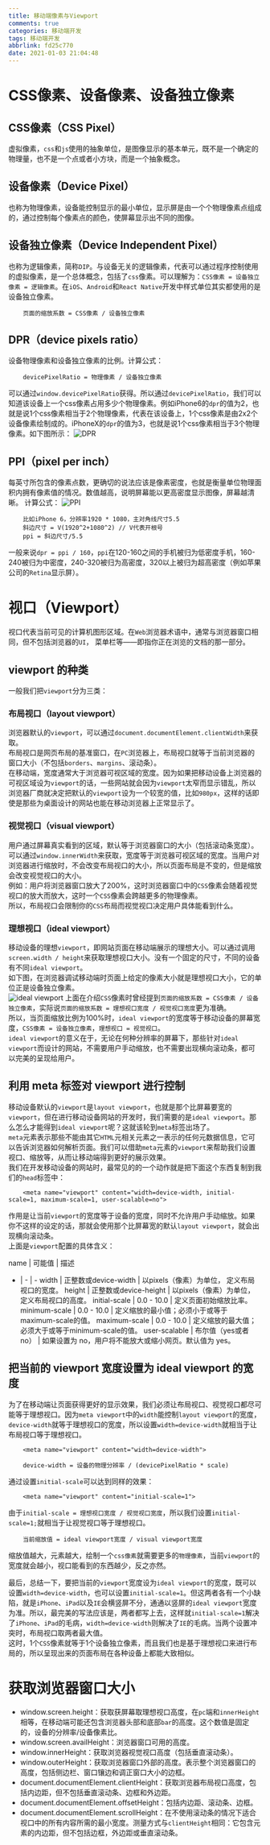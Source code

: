 ```yaml
---
title: 移动端像素与Viewport
comments: true
categories: 移动端开发
tags: 移动端开发
abbrlink: fd25c770
date: 2021-01-03 21:04:48
---
```


# CSS像素、设备像素、设备独立像素

## CSS像素（CSS Pixel）
虚拟像素，`css`和`js`使用的抽象单位，是图像显示的基本单元，既不是一个确定的物理量，也不是一个点或者小方块，而是一个抽象概念。

## 设备像素（Device Pixel）
也称为物理像素，设备能控制显示的最小单位，显示屏是由一个个物理像素点组成的，通过控制每个像素点的颜色，使屏幕显示出不同的图像。

## 设备独立像素（Device Independent Pixel）
也称为逻辑像素，简称`DIP`。与设备无关的逻辑像素，代表可以通过程序控制使用的虚拟像素，是一个总体概念，包括了`css`像素。可以理解为：`CSS像素 = 设备独立像素 = 逻辑像素`。在`iOS`、`Android`和`React Native`开发中样式单位其实都使用的是设备独立像素。  
```
    页面的缩放系数 = CSS像素 / 设备独立像素
```

## DPR（device pixels ratio）
设备物理像素和设备独立像素的比例。计算公式：
```
    devicePixelRatio = 物理像素 / 设备独立像素
```
可以通过`window.devicePixelRatio`获得。所以通过`devicePixelRatio`，我们可以知道该设备上一个css像素占用多少个物理像素。例如iPhone6的`dpr`的值为2，也就是说1个css像素相当于2个物理像素，代表在该设备上，1个css像素是由2x2个设备像素绘制成的。iPhoneX的`dpr`的值为3，也就是说1个css像素相当于3个物理像素。如下图所示：
![DPR](https://blog.luanzhuxian.com/blog/mobile-compatiable/dpr.png)

## PPI（pixel per inch）
每英寸所包含的像素点数，更确切的说法应该是像素密度，也就是衡量单位物理面积内拥有像素值的情况。数值越高，说明屏幕能以更高密度显示图像，屏幕越清晰。 计算公式： 
![PPI](https://blog.luanzhuxian.com/blog/mobile-compatiable/ppi.png)
```
    比如iPhone 6，分辨率1920 * 1080，主对角线尺寸5.5
    斜边尺寸 = V(1920^2+1080^2) // V代表开根号 
    ppi = 斜边尺寸/5.5 
```
一般来说`dpr = ppi / 160`，`ppi`在120-160之间的手机被归为低密度手机，160-240被归为中密度，240-320被归为高密度，320以上被归为超高密度（例如苹果公司的`Retina`显示屏）。  


# 视口（Viewport）
视口代表当前可见的计算机图形区域。在`Web`浏览器术语中，通常与浏览器窗口相同，但不包括浏览器的`UI`， 菜单栏等——即指你正在浏览的文档的那一部分。  

## viewport 的种类
一般我们把`viewport`分为三类：
### 布局视口（layout viewport）
浏览器默认的`viewport`，可以通过`document.documentElement.clientWidth`来获取。  
布局视口是网页布局的基准窗口，在`PC`浏览器上，布局视口就等于当前浏览器的窗口大小（不包括`borders`、`margins`、滚动条）。  
在移动端，宽度通常大于浏览器可视区域的宽度。因为如果把移动设备上浏览器的可视区域设为`viewport`的话，一些网站就会因为`viewport`太窄而显示错乱，所以浏览器厂商就决定把默认的`viewport`设为一个较宽的值，比如`980px`，这样的话即使是那些为桌面设计的网站也能在移动浏览器上正常显示了。  

### 视觉视口（visual viewport）
用户通过屏幕真实看到的区域，默认等于浏览器窗口的大小（包括滚动条宽度）。可以通过`window.innerWidth`来获取，宽度等于浏览器可视区域的宽度。当用户对浏览器进行缩放时，不会改变布局视口的大小，所以页面布局是不变的，但是缩放会改变视觉视口的大小。  
例如：用户将浏览器窗口放大了200%，这时浏览器窗口中的`CSS`像素会随着视觉视口的放大而放大，这时一个`CSS`像素会跨越更多的物理像素。  
所以，布局视口会限制你的`CSS`布局而视觉视口决定用户具体能看到什么。  

### 理想视口（ideal viewport）
移动设备的理想`viewport`，即网站页面在移动端展示的理想大小。可以通过调用`screen.width / height`来获取理想视口大小。没有一个固定的尺寸，不同的设备有不同`ideal viewport`。  
如下图，在浏览器调试移动端时页面上给定的像素大小就是理想视口大小，它的单位正是设备独立像素。  
![ideal viewport](https://blog.luanzhuxian.com/blog/mobile-compatiable/ideal-viewport.png)
上面在介绍`CSS`像素时曾经提到`页面的缩放系数 = CSS像素 / 设备独立像素`，实际说`页面的缩放系数 = 理想视口宽度 / 视觉视口宽度`更为准确。  
所以，当页面缩放比例为100%时，`ideal viewport`的宽度等于移动设备的屏幕宽度，`CSS像素 = 设备独立像素`，`理想视口 = 视觉视口`。  
`ideal viewport`的意义在于，无论在何种分辨率的屏幕下，那些针对`ideal viewport`而设计的网站，不需要用户手动缩放，也不需要出现横向滚动条，都可以完美的呈现给用户。

## 利用 meta 标签对 viewport 进行控制
移动设备默认的`viewport`是`layout viewport`，也就是那个比屏幕要宽的`viewport`，但在进行移动设备网站的开发时，我们需要的是`ideal viewport`。那么怎么才能得到`ideal viewport`呢？这就该轮到`meta`标签出场了。  
`meta`元素表示那些不能由其它`HTML`元相关元素之一表示的任何元数据信息，它可以告诉浏览器如何解析页面。我们可以借助`meta`元素的`viewport`来帮助我们设置视口、缩放等，从而让移动端得到更好的展示效果。  
我们在开发移动设备的网站时，最常见的的一个动作就是把下面这个东西复制到我们的`head`标签中：
```
    <meta name="viewport" content="width=device-width, initial-scale=1, maximum-scale=1, user-scalable=no">
```
作用是让当前`viewport`的宽度等于设备的宽度，同时不允许用户手动缩放。如果你不这样的设定的话，那就会使用那个比屏幕宽的默认`layout viewport`，就会出现横向滚动条。  
上面是`viewport`配置的具体含义：

name | 可能值 | 描述
- | - | -
width  | 正整数或device-width | 以pixels（像素）为单位， 定义布局视口的宽度。
height  | 正整数或device-height | 以pixels（像素）为单位， 定义布局视口的高度。
initial-scale  | 0.0 - 10.0 | 定义页面初始缩放比率。
minimum-scale  | 0.0 - 10.0 | 定义缩放的最小值；必须小于或等于maximum-scale的值。
maximum-scale  | 0.0 - 10.0 | 定义缩放的最大值；必须大于或等于minimum-scale的值。
user-scalable  | 布尔值（yes或者no） | 如果设置为 no，用户将不能放大或缩小网页。默认值为 yes。
  
## 把当前的 viewport 宽度设置为 ideal viewport 的宽度
为了在移动端让页面获得更好的显示效果，我们必须让布局视口、视觉视口都尽可能等于理想视口。因为`meta viewport`中的`width`能控制`layout viewport`的宽度，`device-width`就等于理想视口的宽度，所以设置`width=device-width`就相当于让布局视口等于理想视口。
```
    <meta name="viewport" content="width=device-width">

    device-width = 设备的物理分辨率 / (devicePixelRatio * scale)
```

通过设置`initial-scale`可以达到同样的效果：
```
    <meta name="viewport" content="initial-scale=1">
```
由于`initial-scale = 理想视口宽度 / 视觉视口宽度`，所以我们设置`initial-scale=1;`就相当于让视觉视口等于理想视口。
```
    当前缩放值 = ideal viewport宽度 / visual viewport宽度
```
缩放值越大，元素越大，绘制一个`css像素`就需要更多的`物理像素`，当前`viewport`的宽度就会越小，视口能看到的东西越少，反之亦然。

最后，总结一下，要把当前的`viewport`宽度设为`ideal viewport`的宽度，既可以设置`width=device-width`，也可以设置`initial-scale=1`。但这两者各有一个小缺陷，就是`iPhone`、`iPad`以及`IE`会横竖屏不分，通通以竖屏的`ideal viewport`宽度为准。所以，最完美的写法应该是，两者都写上去，这样就`initial-scale=1`解决了`iPhone`、`iPad`的毛病，`width=device-width`则解决了`IE`的毛病。当两个设置冲突时，布局视口取两者最大值。   
这时，1个`CSS`像素就等于1个设备独立像素，而且我们也是基于理想视口来进行布局的，所以呈现出来的页面布局在各种设备上都能大致相似。  

# 获取浏览器窗口大小
- window.screen.height：获取获屏幕取理想视口高度，在`pc`端和`innerHeight`相等，在移动端可能还包含浏览器头部和底部`bar`的高度。这个数值是固定的，设备的分辨率/设备像素比。
- window.screen.availHeight：浏览器窗口可用的高度。
- window.innerHeight：获取浏览器视觉视口高度（包括垂直滚动条）。
- window.outerHeight：获取浏览器窗口外部的高度。表示整个浏览器窗口的高度，包括侧边栏、窗口镶边和调正窗口大小的边框。
- document.documentElement.clientHeight：获取浏览器布局视口高度，包括内边距，但不包括垂直滚动条、边框和外边距。
- document.documentElement.offsetHeight：包括内边距、滚动条、边框。
- document.documentElement.scrollHeight：在不使用滚动条的情况下适合视口中的所有内容所需的最小宽度。测量方式与`clientHeight`相同：它包含元素的内边距，但不包括边框，外边距或垂直滚动条。